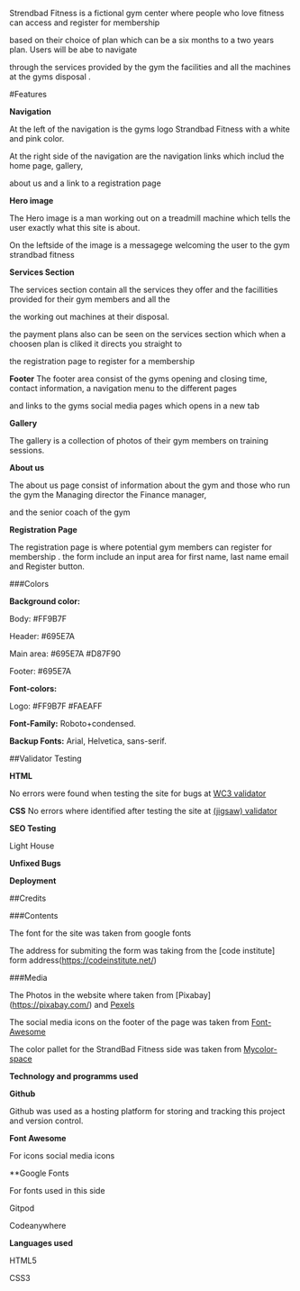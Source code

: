 Strendbad Fitness is a fictional gym center where people who love fitness can access and register for membership

based on their choice of plan which can be a six months to a two years plan. Users will be abe to navigate 

through the services provided by the gym the facilities and all the machines at the gyms disposal .

#Features

**Navigation**

At the left of the navigation is the gyms logo Strandbad Fitness with a white and pink color.

At the right side of the navigation are the navigation links which includ the home page, gallery,

about us and a link to a registration page


**Hero image**

The Hero image is a man working out on a treadmill machine which tells the user exactly what this site is about.

On the leftside of the image is a messagege welcoming the user to the gym strandbad fitness



**Services Section**

The services section contain all the services they offer and the facillities provided for their gym members and all the 

the working out machines at their disposal. 

the payment plans also can be seen on the services section which when a choosen plan is cliked it directs you straight to

the registration page to register for a membership



**Footer**
The footer area consist of the gyms opening and closing time, contact information, a navigation menu to the different pages

and links to the gyms social media pages which opens in a new tab

**Gallery**

The gallery is a collection of photos of their gym members on training sessions.


**About us**

The about us page consist of information about the gym and those who run the gym the Managing director the Finance manager,

and the senior coach of the gym



**Registration Page**

The registration page is where potential gym members can register for membership
.
the form include an input area for first name, last name email and Register button.



###Colors

**Background color:**

   Body: #FF9B7F
   
   Header: #695E7A
   
   Main area: #695E7A #D87F90
   
   Footer: #695E7A
   
**Font-colors:**

   Logo: #FF9B7F #FAEAFF
   
**Font-Family:** Roboto+condensed.

**Backup Fonts:** Arial, Helvetica, sans-serif.

##Validator Testing

**HTML**

   No errors were found when testing the site  for bugs at [WC3 validator](https://validator.w3.org/)
   
**CSS**
   No errors where identified after testing the site at [(jigsaw) validator](https://jigsaw.w3.org/css-validator/)
   
**SEO Testing**

Light House

**Unfixed Bugs**

**Deployment**

##Credits

###Contents

The font for the site was taken from google fonts

The address for submiting the form was taking from the [code institute] form address(https://codeinstitute.net/)

###Media

The Photos in the website where taken from [Pixabay] (https://pixabay.com/) and [Pexels](https://www.pexels.com/)

The social media icons on the footer of the page was taken from [Font-Awesome](https://fontawesome.com/icons)

The color pallet for the StrandBad Fitness side was taken from [Mycolor-space](https://mycolor.space/)

**Technology and programms used**

**Github**

Github was used as a hosting platform for storing and tracking this project and version control.

**Font Awesome**

  For icons social media icons
  
**Google Fonts

  For fonts used in this side

Gitpod

Codeanywhere

**Languages used** 

HTML5

CSS3




